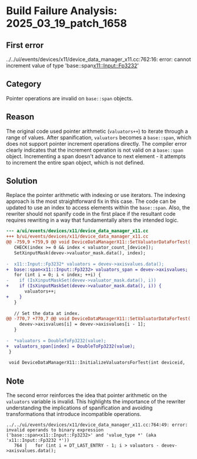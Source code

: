 # Build Failure Analysis: 2025_03_19_patch_1658

## First error

../../ui/events/devices/x11/device_data_manager_x11.cc:762:16: error: cannot increment value of type 'base::span<x11::Input::Fp3232>'

## Category
Pointer operations are invalid on `base::span` objects.

## Reason
The original code used pointer arithmetic (`valuators++`) to iterate through a range of values. After spanification, `valuators` becomes a `base::span`, which does not support pointer increment operations directly. The compiler error clearly indicates that the increment operation is not valid on a `base::span` object. Incrementing a span doesn't advance to next element - it attempts to increment the entire span object, which is not defined.

## Solution
Replace the pointer arithmetic with indexing or use iterators. The indexing approach is the most straightforward fix in this case. The code can be updated to use an index to access elements within the `base::span`.
Also, the rewriter should not spanify code in the first place if the resultant code requires rewriting in a way that fundamentally alters the intended logic.
```diff
--- a/ui/events/devices/x11/device_data_manager_x11.cc
+++ b/ui/events/devices/x11/device_data_manager_x11.cc
@@ -759,9 +759,9 @@ void DeviceDataManagerX11::SetValuatorDataForTest(
   CHECK(index >= 0 && index < valuator_count_[device]);
   SetXinputMask(devev->valuator_mask.data(), index);
 
-  x11::Input::Fp3232* valuators = devev->axisvalues.data();
+  base::span<x11::Input::Fp3232> valuators_span = devev->axisvalues;
   for (int i = 0; i < index; ++i) {
-    if (IsXinputMaskSet(devev->valuator_mask.data(), i))
+    if (IsXinputMaskSet(devev->valuator_mask.data(), i)) {
       valuators++;
+    }
   }
 
   // Set the data at index.
@@ -770,7 +770,7 @@ void DeviceDataManagerX11::SetValuatorDataForTest(
     devev->axisvalues[i] = devev->axisvalues[i - 1];
   }
 
-  *valuators = DoubleToFp3232(value);
+  valuators_span[index] = DoubleToFp3232(value);
 }
 
 void DeviceDataManagerX11::InitializeValuatorsForTest(int deviceid,

```

## Note
The second error reinforces the idea that pointer arithmetic on the `valuators` variable is invalid. This highlights the importance of the rewriter understanding the implications of spanification and avoiding transformations that introduce incompatible operations.
```
../../ui/events/devices/x11/device_data_manager_x11.cc:764:49: error: invalid operands to binary expression ('base::span<x11::Input::Fp3232>' and 'value_type *' (aka 'x11::Input::Fp3232 *'))
   764 |   for (int i = DT_LAST_ENTRY - 1; i > valuators - devev->axisvalues.data();